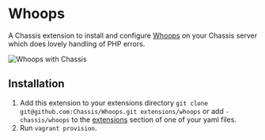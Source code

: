 # Whoops
A Chassis extension to install and configure [Whoops](https://github.com/filp/whoops) on your Chassis server which does lovely handling of PHP errors.

![Whoops with Chassis](https://s3.amazonaws.com/bronsons-captured/Whoops_There_was_an_error._2019-02-23_12-34-21.png)
## Installation
1. Add this extension to your extensions directory `git clone git@github.com:Chassis/Whoops.git extensions/whoops` or add `- chassis/whoops` to the [extensions](http://docs.chassis.io/en/latest/config/#extensions) section of one of your yaml files.
2. Run `vagrant provision`.

